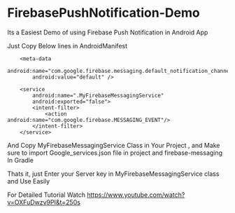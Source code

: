 # FirebasePushNotification-Demo
Its a Easiest Demo of using Firebase Push Notification in Android App

Just Copy Below lines in AndroidManifest

        <meta-data
            android:name="com.google.firebase.messaging.default_notification_channel_id"
            android:value="default" />

        <service
            android:name=".MyFirebaseMessagingService"
            android:exported="false">
            <intent-filter>
                <action android:name="com.google.firebase.MESSAGING_EVENT"/>
            </intent-filter>
        </service>

And Copy MyFirebaseMessagingService Class in Your Project , and Make sure to import Google_services.json file in project and 
firebase-messaging In Gradle

Thats it, just Enter your Server key in MyFirebaseMessagingService class and Use Easily

For Detailed Tutorial Watch
https://www.youtube.com/watch?v=OXFuDwzv9PI&t=250s
